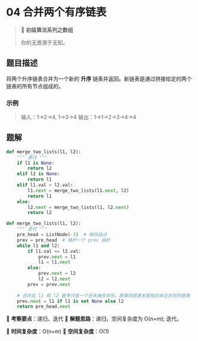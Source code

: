 # 04 合并两个有序链表

> 🌈 **初级算法系列之数组**
>
> 你的无畏源于无知。

## 题目描述

将两个升序链表合并为一个新的 **升序** 链表并返回。新链表是通过拼接给定的两个链表的所有节点组成的。

### 示例

> 输入：1->2->4, 1->3->4
> 输出：1->1->2->3->4->4

## 题解

```python
def merge_two_lists(l1, l2):
    """ 递归 """
    if l1 is None:
        return l2
    elif l2 is None:
        return l1
    elif l1.val < l2.val:
        l1.next = merge_two_lists(l1.next, l2)
        return l1
    else:
        l2.next = merge_two_lists(l1, l2.next)
        return l2
```

```python
def merge_two_lists(l1, l2):
    """ 迭代 """
    pre_head = ListNode(-1)  # 哨兵结点
    prev = pre_head  # 维护一个 prev 指针
    while l1 and l2:
        if l1.val <= l2.val:
            prev.next = l1
            l1 = l1.next
        else:
            prev.next = l2
            l2 = l2.next
        prev = prev.next
        
    # 合并后 l1 和 l2 最多只有一个还未被合并完，直接将链表末尾指向未合并完的链表
    prev.next = l1 if l1 is not None else l2
    return pre_head.next
```

🍥 **考察要点**：递归、迭代
🍬 **解题思路**：递归，空间复杂度为 O(n+m); 迭代。

🍉 **时间复杂度**：O(n+m)
🍭 **空间复杂度**：O(1)
